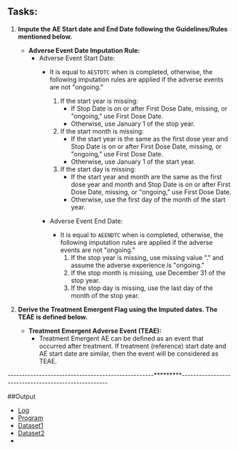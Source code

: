 ## Tasks:

1. **Impute the AE Start date and End Date following the Guidelines/Rules mentioned below.**

   - **Adverse Event Date Imputation Rule:**
     - Adverse Event Start Date:
       - It is equal to `AESTDTC` when is completed, otherwise, the following imputation rules are applied if the adverse events are not "ongoing."
         1. If the start year is missing:
            - If Stop Date is on or after First Dose Date, missing, or "ongoing," use First Dose Date.
            - Otherwise, use January 1 of the stop year.
         2. If the start month is missing:
            - If the start year is the same as the first dose year and Stop Date is on or after First Dose Date, missing, or "ongoing," use First Dose Date.
            - Otherwise, use January 1 of the start year.
         3. If the start day is missing:
            - If the start year and month are the same as the first dose year and month and Stop Date is on or after First Dose Date, missing, or "ongoing," use First Dose Date.
            - Otherwise, use the first day of the month of the start year.

       - Adverse Event End Date:
         - It is equal to `AEENDTC` when is completed, otherwise, the following imputation rules are applied if the adverse events are not "ongoing."
            1. If the stop year is missing, use missing value "." and assume the adverse experience is "ongoing."
            2. If the stop month is missing, use December 31 of the stop year.
            3. If the stop day is missing, use the last day of the month of the stop year.

2. **Derive the Treatment Emergent Flag using the Imputed dates. The TEAE is defined below.**

   - **Treatment Emergent Adverse Event (TEAE):**
     - Treatment Emergent AE can be defined as an event that occurred after treatment. If treatment (reference) start date and AE start date are similar, then the event will be considered as TEAE.
    



---------------------------------------------------*********----------------------------------------------------

##Output
- [Log](https://github.com/princeadeyemoboy/safety-domain/blob/main/AE/Aevent.log)
- [Program](https://github.com/princeadeyemoboy/safety-domain/blob/main/AE/Aevent.sas)
- [Dataset1](https://github.com/princeadeyemoboy/safety-domain/blob/main/AE/final_report.sas7bdat)
- [Dataset2](https://github.com/princeadeyemoboy/safety-domain/blob/main/AE/final_adae_report.sas7bdat)
- 
